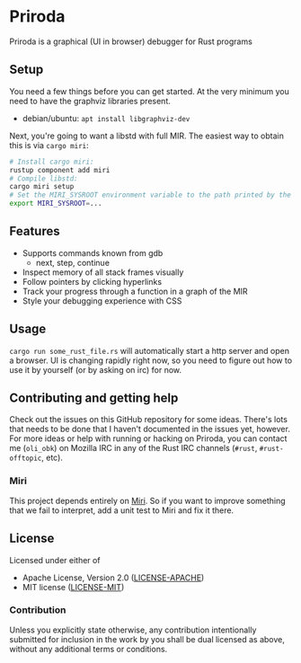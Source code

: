 # Priroda

Priroda is a graphical (UI in browser) debugger for Rust programs

## Setup

You need a few things before you can get started. At the very minimum you need to have
the graphviz libraries present.

* debian/ubuntu: `apt install libgraphviz-dev`

Next, you're going to want a libstd with full MIR. The easiest way to obtain this is via
`cargo miri`:

```bash
# Install cargo miri:
rustup component add miri
# Compile libstd:
cargo miri setup
# Set the MIRI_SYSROOT environment variable to the path printed by the setup command:
export MIRI_SYSROOT=...
```

## Features

* Supports commands known from gdb
  * next, step, continue
* Inspect memory of all stack frames visually
* Follow pointers by clicking hyperlinks
* Track your progress through a function in a graph of the MIR
* Style your debugging experience with CSS

## Usage

`cargo run some_rust_file.rs` will automatically start a http server and open a
browser. UI is changing rapidly right now, so you need to figure out how to use
it by yourself (or by asking on irc) for now.

## Contributing and getting help

Check out the issues on this GitHub repository for some ideas. There's lots that
needs to be done that I haven't documented in the issues yet, however. For more
ideas or help with running or hacking on Priroda, you can contact me (`oli_obk`)
on Mozilla IRC in any of the Rust IRC channels (`#rust`, `#rust-offtopic`, etc).

### Miri

This project depends entirely on [Miri](https://github.com/rust-lang/miri).
So if you want to improve something that we fail to interpret, add a unit test
to Miri and fix it there.

## License

Licensed under either of

* Apache License, Version 2.0 ([LICENSE-APACHE](LICENSE-APACHE))
* MIT license ([LICENSE-MIT](LICENSE-MIT))

### Contribution

Unless you explicitly state otherwise, any contribution intentionally submitted
for inclusion in the work by you shall be dual licensed as above, without any
additional terms or conditions.
